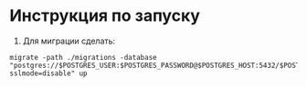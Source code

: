 # Инструкция по запуску

1. Для миграции сделать:

```
migrate -path ./migrations -database "postgres://$POSTGRES_USER:$POSTGRES_PASSWORD@$POSTGRES_HOST:5432/$POSTGRES_DB?sslmode=disable" up
```
